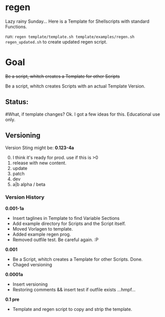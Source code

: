 # regen
Lazy rainy Sunday...
Here is a Template for Shellscripts with standard Functions.

run:
`regen template/template.sh template/examples/regen.sh regen_updated.sh`
to create updated regen script.

# Goal
~~Be a script, whitch creates a Template for other Scripts~~

Be a script, whitch creates Scripts with an actual Template Version.

## Status:

#What, if template changes?
Ok. I got a few ideas for this.
Educational use only.

## Versioning

Version Sting might be: __0.123-4a__

0. I think it's ready for prod. use if this is >0
1. release with new content.
2. update
3. patch
4. dev
5. a|b alpha / beta

### Version History
__0.001-1a__
+ Insert taglines in Template to find Variable Sections
+ Add example directory for Scripts and the Script itself.
+ Moved Vorlagen to template.
+ Added example regen prog.
+ Removed outfile test. Be careful again. :P

__0.001__
+ Be a Script, whitch creates a Template for other Scripts. Done.
+ Chaged versioning

__0.0001a__
+ Insert versioning
+ Restoring comments && insert test if outfile exists ...hmpf...

__0.1 pre__
+ Template and regen script to copy and strip the template.  
